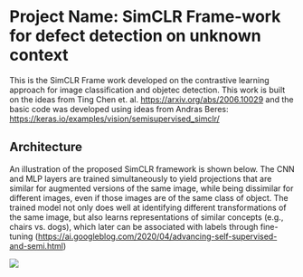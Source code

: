 # Project Name: SimCLR Frame-work for defect detection on unknown context

This is the SimCLR Frame work developed on the contrastive learning approach for image classification and objetec detection. This work is built on the ideas from Ting Chen et. al. https://arxiv.org/abs/2006.10029 and the basic code was developed using ideas from Andras Beres: https://keras.io/examples/vision/semisupervised_simclr/

## Architecture

An illustration of the proposed SimCLR framework is shown below. The CNN and MLP layers are trained simultaneously to yield projections that are similar for augmented versions of the same image, while being dissimilar for different images, even if those images are of the same class of object. The trained model not only does well at identifying different transformations of the same image, but also learns representations of similar concepts (e.g., chairs vs. dogs), which later can be associated with labels through fine-tuning (https://ai.googleblog.com/2020/04/advancing-self-supervised-and-semi.html)

![](https://1.bp.blogspot.com/--vH4PKpE9Yo/Xo4a2BYervI/AAAAAAAAFpM/vaFDwPXOyAokAC8Xh852DzOgEs22NhbXwCLcBGAsYHQ/s640/image4.gif)

